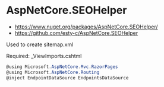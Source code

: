 ﻿# AspNetCore.SEOHelper

- https://www.nuget.org/packages/AspNetCore.SEOHelper/
- https://github.com/esty-c/AspNetCore.SEOHelper

Used to create sitemap.xml

Required: _ViewImports.cshtml

```csharp
@using Microsoft.AspNetCore.Mvc.RazorPages
@using Microsoft.AspNetCore.Routing
@inject EndpointDataSource EndpointsDataSource
```
